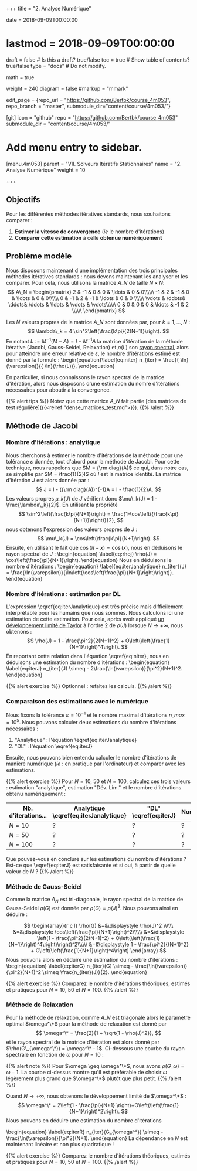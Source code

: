 +++
title = "2. Analyse Numérique"

date = 2018-09-09T00:00:00
# lastmod = 2018-09-09T00:00:00

draft = false  # Is this a draft? true/false
toc = true  # Show table of contents? true/false
type = "docs"  # Do not modify.

math = true

weight = 240
diagram = false
#markup = "mmark"

edit_page = {repo_url = "https://github.com/Bertbk/course_4m053", repo_branch = "master", submodule_dir="content/course/4m053/"}

[git]
  icon = "github"
  repo = "https://github.com/Bertbk/course_4m053"
  submodule_dir = "content/course/4m053/"

# Add menu entry to sidebar.
[menu.4m053]
  parent = "VII. Solveurs Itératifs Stationnaires"
  name = "2. Analyse Numérique"
  weight = 10

+++

## Objectifs

Pour les différentes méthodes itératives standards, nous souhaitons comparer :

1. **Estimer la vitesse de convergence** (*ie* le nombre d'itérations) 
2. **Comparer cette estimation** à celle **obtenue numériquement**


## Problème modèle

Nous disposons maintenant d'une implémentation des trois principales méthodes itératives standards : nous devons maintenant les analyser et les comparer. Pour cela, nous utilisons la matrice $A\_N$ de taille $N\times N$:
$$
A\_N =
\begin{pmatrix}
  2 & -1 & 0 & 0 & \ldots & 0 & 0\\\\\\
  -1 & 2 & -1 &  0 & \ldots & 0 & 0\\\\\\
    0 & -1 & 2 & -1 & \ldots & 0 & 0 \\\\\\
    \vdots & \ddots& \ddots& \ddots & \ldots & \vdots  & \vdots\\\\\\
    0 & 0 & 0 & 0 & \ldots & -1 & 2 \\\\\\
\end{pmatrix}
$$

Les $N$ valeurs propres de la matrice $A\_N$ sont données par, pour $k=1,\ldots, N$ :
$$
\lambda\_k = 4 \sin^2\left(\frac{k\pi}{2(N+1)}\right).
$$
En notant $L :=M^{-1}(M - A) = I - M^{-1}A$ la matrice d'itération de la méthode itérative (Jacobi, Gauss-Seidel, Relaxation) et $\rho(L)$ son [rayon spectral](https://en.wikipedia.org/wiki/Spectral_radius), alors pour atteindre une erreur relative de $\varepsilon$, le nombre d'itérations estimé est donné par la formule :
\begin{equation}\label{eq:niter}
  n_{iter} = \frac{{ \ln}(\varepsilon)}{{ \ln}(\rho(L))},
\end{equation}

En particulier, si nous connaissons le rayon spectral de la matrice d'itération, alors nous disposons d'une estimation du nomre d'itérations nécessaires pour aboutir à la convergence.

{{% alert tips %}}
Notez que cette matrice $A\_N$ fait partie [des matrices de test régulière]({{<relref "dense_matrices_test.md">}}). 
{{% /alert %}}


## Méthode de Jacobi

### Nombre d'itérations : analytique

Nous cherchons à estimer le nombre d'itérations de la méthode pour une tolérance $\varepsilon$ donnée, tout d'abord pour la méthode de Jacobi. Pour cette technique, nous rappelons que $M = {\rm diag}(A)$ ce qui, dans notre cas, se simplifie par $M = \frac{1}{2}I$ où $I$ est la matrice identité. La matrice d'itération $J$ est alors donnée par :
$$
J = I - ({\rm diag}(A))^{-1}A = I - \frac{1}{2}A.
$$ 
Les valeurs propres $\mu\_k(J)$ de $J$ vérifient donc $\mu\_k(J) = 1 -\frac{\lambda\_k}{2}$. En utilisant la propriété 
$$
\sin^2\left(\frac{k\pi}{N+1}\right) = \frac{1-\cos\left({\frac{k\pi}{N+1}}\right)}{2},
$$
nous obtenons l'expression des valeurs propres de $J$ :
$$
\mu\_k(J) = \cos\left(\frac{k\pi}{N+1}\right).
$$
Ensuite, en utilisant le fait que $\cos(\pi - x) = \cos(x)$, nous en déduisons le rayon spectral de $J$ :
\begin{equation}
\label{eq:rhoj}
\rho(J) = \cos\left(\frac{\pi}{N+1}\right).
\end{equation}
Nous en déduisons le nombre d'itérations :
\begin{equation}
\label{eq:iterJanalytique}
n\_{iter}(J) = \frac{\ln(\varepsilon)}{\ln\left(\cos\left(\frac{\pi}{N+1}\right)\right)}.
\end{equation}

### Nombre d'itérations : estimation par DL

L'expression \eqref{eq:iterJanalytique} est très précise mais difficilement interprétable pour les humains que nous sommes. Nous calculons ici une estimation de cette estimation. Pour cela, après avoir appliqué [un développement limité de Taylor](http://www.h-k.fr/publications/data/adc.ps__annexes.maths.pdf) à l'ordre 2 de $\rho(J)$ lorsque $N\to+\infty$, nous obtenons :
$$
\rho(J) = 1 - \frac{\pi^2}{2(N+1)^2} + O\left(\left(\frac{1}{N+1}\right)^4\right).
$$
En reportant cette relation dans l'équation \eqref{eq:niter}, nous en déduisons une estimation du nombre d'itérations :
\begin{equation}
\label{eq:iterJ}
n\_{iter}(J) \simeq - 2\frac{\ln(\varepsilon)}{\pi^2}(N+1)^2.
\end{equation}

{{% alert exercise %}}
Optionnel : refaites les calculs.
{{% /alert %}}

### Comparaison des estimations avec le numérique

Nous fixons la tolérance $\varepsilon = 10^{-1}$ et le nombre maximal d'itérations $n\_{max} = 10^5$. Nous pouvons calculer deux estimations du nombre d'itérations nécessaires : 

1. "Analytique" : l'équation \eqref{eq:iterJanalytique}
2. "DL" : l'équation \eqref{eq:iterJ} 

Ensuite, nous pouvons bien entendu calculer le nombre d'itérations de manière numérique (*ie* : en pratique par l'ordinateur) et comparer avec les estimations.

{{% alert exercise %}}
Pour $N=10$, $50$ et $N=100$, calculez ces trois valeurs : estimation "analytique", estimation "Dév. Lim." et le nombre d'itérations obtenu numériquement :

| Nb. d'iterations...   | Analytique \eqref{eq:iterJanalytique}  | "DL" \eqref{eq:iterJ}   | Numérique  |
| --- | --- | --- | --- |
| $N = 10$    | ?  | ? |?  |
| $N = 50$    | ? | ? | ? |
| $N = 100$    | ? |?  | ? |

Que pouvez-vous en conclure sur les estimations du nombre d'itérations ? Est-ce que \eqref{eq:iterJ} est satisfaisante et si oui, à partir de quelle valeur de $N$ ? 
{{% /alert %}}


### Méthode de Gauss-Seidel

Comme la matrice $A_N$ est tri-diagonale, le rayon spectral de la matrice de Gauss-Seidel $\rho(G)$ est donnée par $\rho(G) = \rho(J)^2$. Nous pouvons ainsi en déduire :

$$
\begin{array}{r c l}
\rho(G) &=&\displaystyle \rho(J)^2 \\\\\\
&=&\displaystyle \cos\left(\frac{\pi}{N+1}\right)^2\\\\\\
&=&\displaystyle  \left(1 - \frac{\pi^2}{2(N+1)^2} + O\left(\left(\frac{1}{N+1}\right)^4\right)\right)^2\\\\\\
&=&\displaystyle  1 - \frac{\pi^2}{(N+1)^2} + O\left(\left(\frac{1}{N+1}\right)^4\right)
\end{array}
$$
Nous pouvons alors en déduire une estimation du nombre d'itérations :
\begin{equation}
\label{eq:iterG}
n\_{iter}(G) \simeq - \frac{\ln(\varepsilon)}{\pi^2}(N+1)^2 \simeq \frac{n\_{iter}(J)}{2}.
\end{equation}

{{% alert exercise %}}
Comparez le nombre d'itérations théoriques, estimés et pratiques pour $N=10$, $50$ et $N=100$.
{{% /alert %}}


### Méthode de Relaxation

Pour la méthode de relaxation, comme $A\_N$ est triagonale alors le paramètre optimal $\omega^\*$ pour la méthode de relaxation est donné par
$$
\omega^\* = \frac{2}{1 + \sqrt{1 - \rho(J)^2}},
$$
et le rayon spectral de la matrice d'itération est alors donné par $\rho(G\_{\omega^\*}) = \omega^\* - 1$.  Ci-dessous une courbe du rayon spectrale en fonction de $\omega$ pour $N=10$ :

<div id="relaxation"></div>

{{% alert note %}}
Pour $\omega \geq \omega^\*$, nous avons $\rho(G\_{\omega}) = \omega - 1$. La courbe ci-dessus montre qu'il est préférable de choisir $\omega$ légèrement plus grand que $\omega^\*$ plutôt que plus petit.
{{% /alert %}}

Quand $N\to+\infty$, nous obtenons le développement limité de $\omega^\*$ :
$$
\omega^\* = 2\left(1 - \frac{\pi}{N+1}  \right)+O\left(\left(\frac{1}{N+1}\right)^2\right).
$$
Nous pouvons en déduire une estimation du nombre d'itérations

\begin{equation}
\label{eq:iterR}
n\_{iter}(G\_{\omega^\*}) \simeq - \frac{\ln(\varepsilon)}{\pi^2}(N+1).
\end{equation}
La dépendance en $N$ est maintenant linéaire et non plus quadratique !

{{% alert exercise %}}
Comparez le nombre d'itérations théoriques, estimés et pratiques pour $N=10$, $50$ et $N=100$.
{{% /alert %}}

<script type="text/javascript" src="https://cdn.plot.ly/plotly-latest.min.js"></script>
<script type="text/javascript" src="../relaxation.js"></script>
